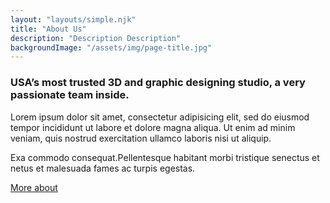 ```yaml
---
layout: "layouts/simple.njk"
title: "About Us"
description: "Description Description"
backgroundImage: "/assets/img/page-title.jpg"
---
```


### USA’s most trusted 3D and graphic designing studio, a very passionate team inside.

Lorem ipsum dolor sit amet, consectetur adipisicing elit, sed do eiusmod tempor incididunt ut labore et dolore magna aliqua. Ut enim ad minim veniam, quis nostrud exercitation ullamco laboris nisi ut aliquip.

Exa commodo consequat.Pellentesque habitant morbi tristique senectus et netus et malesuada fames ac turpis egestas.

<a href="#" class="button">More about</a>
